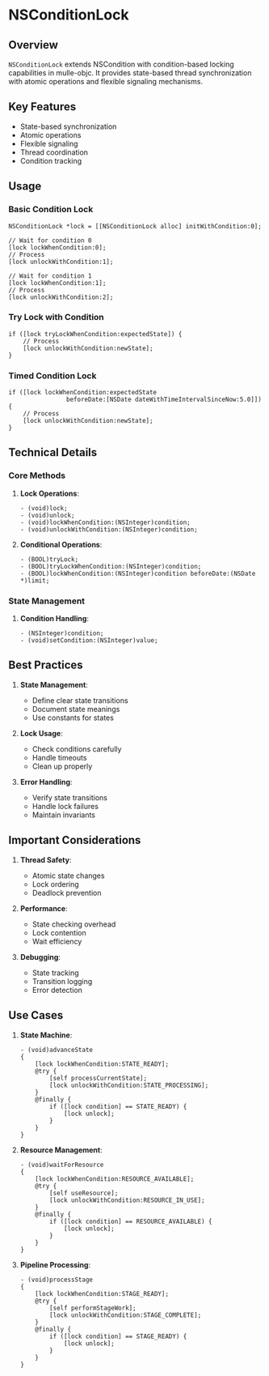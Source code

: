 # NSConditionLock

## Overview

`NSConditionLock` extends NSCondition with condition-based locking capabilities in mulle-objc. It provides state-based thread synchronization with atomic operations and flexible signaling mechanisms.

## Key Features

- State-based synchronization
- Atomic operations
- Flexible signaling
- Thread coordination
- Condition tracking

## Usage

### Basic Condition Lock

```objc
NSConditionLock *lock = [[NSConditionLock alloc] initWithCondition:0];

// Wait for condition 0
[lock lockWhenCondition:0];
// Process
[lock unlockWithCondition:1];

// Wait for condition 1
[lock lockWhenCondition:1];
// Process
[lock unlockWithCondition:2];
```

### Try Lock with Condition

```objc
if ([lock tryLockWhenCondition:expectedState]) {
    // Process
    [lock unlockWithCondition:newState];
}
```

### Timed Condition Lock

```objc
if ([lock lockWhenCondition:expectedState
                beforeDate:[NSDate dateWithTimeIntervalSinceNow:5.0]]) {
    // Process
    [lock unlockWithCondition:newState];
}
```

## Technical Details

### Core Methods

1. **Lock Operations**:
   ```objc
   - (void)lock;
   - (void)unlock;
   - (void)lockWhenCondition:(NSInteger)condition;
   - (void)unlockWithCondition:(NSInteger)condition;
   ```

2. **Conditional Operations**:
   ```objc
   - (BOOL)tryLock;
   - (BOOL)tryLockWhenCondition:(NSInteger)condition;
   - (BOOL)lockWhenCondition:(NSInteger)condition beforeDate:(NSDate *)limit;
   ```

### State Management

1. **Condition Handling**:
   ```objc
   - (NSInteger)condition;
   - (void)setCondition:(NSInteger)value;
   ```

## Best Practices

1. **State Management**:
   - Define clear state transitions
   - Document state meanings
   - Use constants for states

2. **Lock Usage**:
   - Check conditions carefully
   - Handle timeouts
   - Clean up properly

3. **Error Handling**:
   - Verify state transitions
   - Handle lock failures
   - Maintain invariants

## Important Considerations

1. **Thread Safety**:
   - Atomic state changes
   - Lock ordering
   - Deadlock prevention

2. **Performance**:
   - State checking overhead
   - Lock contention
   - Wait efficiency

3. **Debugging**:
   - State tracking
   - Transition logging
   - Error detection

## Use Cases

1. **State Machine**:
   ```objc
   - (void)advanceState
   {
       [lock lockWhenCondition:STATE_READY];
       @try {
           [self processCurrentState];
           [lock unlockWithCondition:STATE_PROCESSING];
       }
       @finally {
           if ([lock condition] == STATE_READY) {
               [lock unlock];
           }
       }
   }
   ```

2. **Resource Management**:
   ```objc
   - (void)waitForResource
   {
       [lock lockWhenCondition:RESOURCE_AVAILABLE];
       @try {
           [self useResource];
           [lock unlockWithCondition:RESOURCE_IN_USE];
       }
       @finally {
           if ([lock condition] == RESOURCE_AVAILABLE) {
               [lock unlock];
           }
       }
   }
   ```

3. **Pipeline Processing**:
   ```objc
   - (void)processStage
   {
       [lock lockWhenCondition:STAGE_READY];
       @try {
           [self performStageWork];
           [lock unlockWithCondition:STAGE_COMPLETE];
       }
       @finally {
           if ([lock condition] == STAGE_READY) {
               [lock unlock];
           }
       }
   }
   ```

